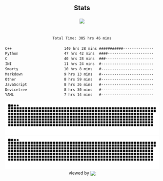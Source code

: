 


<div align="center">

## Stats
<img style="margin: 5px;" src="https://github-readme-stats.vercel.app/api?username=Sylensky&hide=stars&cache_seconds=1800&count_private=true&show_icons=true&include_all_commits=true&hide_border=false&theme=github_dark"/>
</div><br>

<div align="center">

<!--START_SECTION:waka-->

```txt
Total Time: 305 hrs 46 mins

C++                        140 hrs 28 mins ###########--------------   45.94 %
Python                     47 hrs 42 mins  ####---------------------   15.60 %
C                          40 hrs 28 mins  ###----------------------   13.24 %
INI                        11 hrs 24 mins  #------------------------   03.73 %
Smarty                     10 hrs 8 mins   #------------------------   03.31 %
Markdown                   9 hrs 13 mins   #------------------------   03.02 %
Other                      8 hrs 59 mins   #------------------------   02.94 %
JavaScript                 8 hrs 36 mins   #------------------------   02.82 %
Devicetree                 8 hrs 30 mins   #------------------------   02.78 %
YAML                       7 hrs 14 mins   #------------------------   02.37 %
```

<!--END_SECTION:waka-->

</div>

<div align="center">
<img src="https://raw.githubusercontent.com/Sylensky/Sylensky/animation/github-contribution-grid-snake-dark.svg#gh-dark-mode-only"/>
<img src="https://raw.githubusercontent.com/Sylensky/Sylensky/animation/github-contribution-grid-snake.svg#gh-light-mode-only"/>
</div>

<div align="center">
viewed by <img src="https://visitor-badge.laobi.icu/badge?page_id=Sylensky.Sylensky" align="center" height="20" width="" />
</div>
